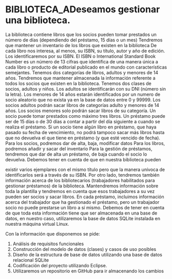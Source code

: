 # BIBLIOTECA_ADeseamos gestionar una biblioteca.
La biblioteca contiene libros que los socios pueden tomar prestados un número de
días (dependiendo del préstamo, 15 días o un mes)
Tendremos que mantener un inventario de los libros que existen en la biblioteca
De cada libro nos interesa, al menos, su ISBN, su título, autor y año de edición. Los
identificaremos por su ISBN. El ISBN o International Standard Book Number es un
número de 13 cifras que identifica de una manera única a cada libro o producto de
editorial publicado en el mundo con características semejantes.
Tenemos dos categorías de libros, adultos y menores de 14 años.
Tendremos que mantener almacenada la información referente a todos los socios que
existen en la biblioteca.
Tenemos dos clases de socios, adultos y niños. Los adultos se identificarán con su DNI
(número sin la letra). Los menores de 14 años estarán identificados por un numero de
socio aleatorio que no exista ya en la base de datos entre 0 y 99999.
Los socios adultos podrán sacar libros de categorías adulto y menores de 14 años. Los
socios menores solo podrán sacar libros de su categoría.
Un socio puede tomar prestados como máximo tres libros. Un préstamo puede ser de
15 días o de 30 días a contar a partir del día siguiente a cuando se realiza el préstamo.
Si un socio tiene algún libro en préstamo, que haya pasado su fecha de vencimiento, no
podrá tampoco sacar más libros hasta que no devuelva el que tiene en préstamo (y que
esté vencido de fecha).
Para los socios, podremos dar de alta, baja, modificar datos
Para los libros, podremos añadir y sacar del inventario
Para la gestión de préstamos, tendremos que dar de alta un préstamo, de baja cuando
el socio lo devuelva. Debemos tener en cuenta de que en nuestra biblioteca pueden

existir varios ejemplares con el mismo título pero que la manera unívoca de
identificarlos será a través de su ISBN.
Por otro lado, tendremos también información acerca de los bibliotecarios
(trabajadores habilitados para gestionar préstamos) de la biblioteca. Mantendremos
información sobre toda la plantilla y tendremos en cuenta que esos trabajadores a su
vez pueden ser socios y sacar libros. En cada préstamo, incluimos información acerca
del trabajador que ha gestionado el préstamo, pero un trabajador socio no puede
prestarse un libro a sí mismo.
Debemos de tener en cuenta de que toda esta información tiene que ser almacenada
en una base de datos, en nuestro caso, utilizaremos la base de datos SQLite instalada
en nuestra máquina virtual Linux.

Con la información que disponemos se pide:
1. Análisis de requisitos funcionales
2. Construcción del modelo de datos (clases) y casos de uso posibles
3. Diseño de la estructura de base de datos utilizando una base de datos
relacional SQLite
4. Codificación del proyecto utilizando Eclipse.
5. Utilizaremos un repositorio en GitHub para ir almacenando los cambios